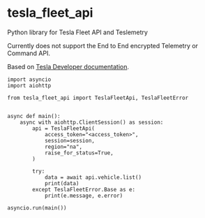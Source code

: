 # tesla_fleet_api
Python library for Tesla Fleet API and Teslemetry

Currently does not support the End to End encrypted Telemetry or Command API.

Based on [Tesla Developer documentation](https://developer.tesla.com/docs/fleet-api).

```
import asyncio
import aiohttp

from tesla_fleet_api import TeslaFleetApi, TeslaFleetError


async def main():
    async with aiohttp.ClientSession() as session:
        api = TeslaFleetApi(
            access_token="<access_token>",
            session=session,
            region="na",
            raise_for_status=True,
        )

        try:
            data = await api.vehicle.list()
            print(data)
        except TeslaFleetError.Base as e:
            print(e.message, e.error)

asyncio.run(main())
```